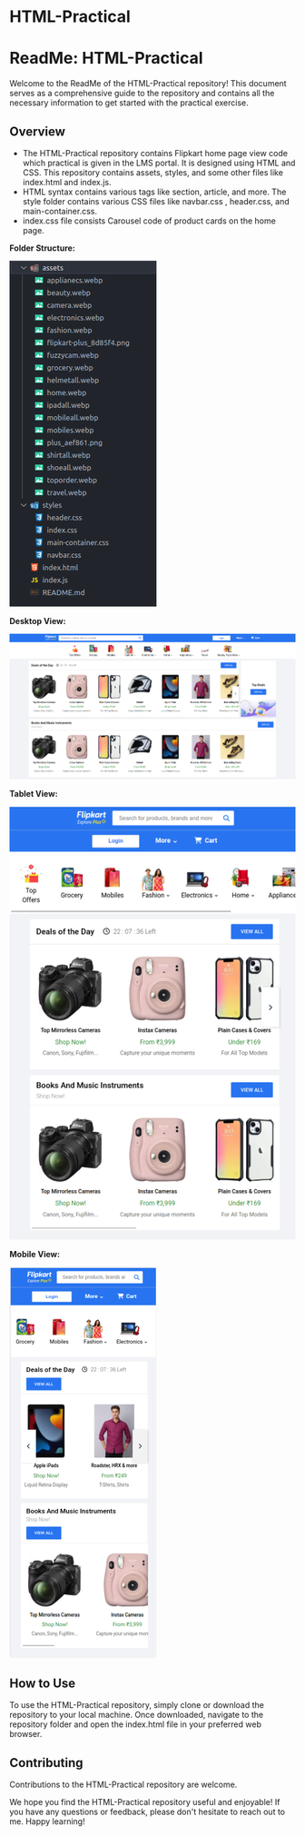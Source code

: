 # HTML-Practical

# ReadMe: HTML-Practical

Welcome to the ReadMe of the HTML-Practical repository! This document serves as a comprehensive guide to the repository and contains all the necessary information to get started with the practical exercise.

## Overview

- The HTML-Practical repository contains Flipkart home page view code which practical is given in the LMS portal. It is designed using HTML and CSS. This repository contains assets, styles, and some other files like index.html and index.js.
- HTML syntax contains various tags like section, article, and more. The style folder contains various CSS files like navbar.css , header.css, and main-container.css.
- index.css file consists Carousel code of product cards on the home page.

**Folder Structure:**

![Folder Structure](./screen-shots/folder-struture.png)

**Desktop View:**

![Desktop](./screen-shots/desktop.png)

**Tablet View:**

![Tab](./screen-shots/tab.png)

**Mobile View:**

![Mobile](./screen-shots/mob.png)

## How to Use

To use the HTML-Practical repository, simply clone or download the repository to your local machine. Once downloaded, navigate to the repository folder and open the index.html file in your preferred web browser.

## Contributing

Contributions to the HTML-Practical repository are welcome.

We hope you find the HTML-Practical repository useful and enjoyable! If you have any questions or feedback, please don't hesitate to reach out to me. Happy learning!